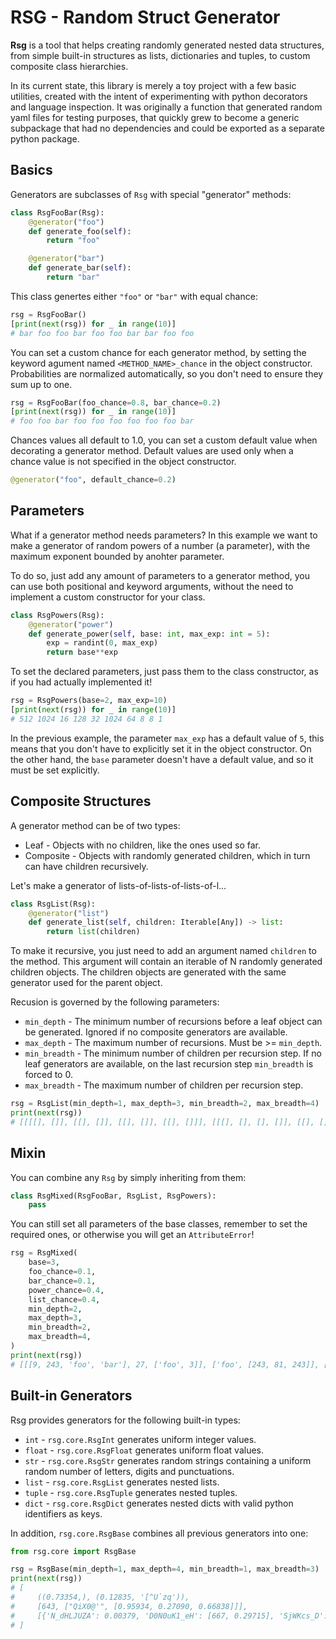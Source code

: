 # RSG - Random Struct Generator

**Rsg** is a tool that helps creating randomly generated nested data structures, from 
simple built-in structures as lists, dictionaries and tuples, to custom composite class 
hierarchies. 

In its current state, this library is merely a toy project with a few basic utilities,
created with the intent of experimenting with python decorators and language inspection.
It was originally a function that generated random yaml files for testing purposes, 
that quickly grew to become a generic subpackage that had no dependencies and could be
exported as a separate python package. 

## Basics

Generators are subclasses of `Rsg` with special "generator" methods:

```python
class RsgFooBar(Rsg):
    @generator("foo")
    def generate_foo(self):
        return "foo"

    @generator("bar")
    def generate_bar(self):
        return "bar"
```

This class genertes either `"foo"` or `"bar"` with equal chance:

```python
rsg = RsgFooBar()
[print(next(rsg)) for _ in range(10)]
# bar foo foo bar foo foo bar bar foo foo
```

You can set a custom chance for each generator method, by setting the keyword agument
named `<METHOD_NAME>_chance` in the object constructor. Probabilities are normalized
automatically, so you don't need to ensure they sum up to one.

```python
rsg = RsgFooBar(foo_chance=0.8, bar_chance=0.2)
[print(next(rsg)) for _ in range(10)]
# foo foo bar foo foo foo foo foo foo bar
```

Chances values all default to 1.0, you can set a custom default value when decorating
a generator method. Default values are used only when a chance value is not specified
in the object constructor.

```python
@generator("foo", default_chance=0.2)
```

## Parameters

What if a generator method needs parameters? In this example we want to make a generator
of random powers of a number (a parameter), with the maximum exponent bounded by anohter
parameter.

To do so, just add any amount of parameters to a generator method, you can use both
positional and keyword arguments, without the need to implement a custom constructor
for your class.

```python
class RsgPowers(Rsg):
    @generator("power")
    def generate_power(self, base: int, max_exp: int = 5):
        exp = randint(0, max_exp)
        return base**exp
```

To set the declared parameters, just pass them to the class constructor, as if you had
actually implemented it!

```python
rsg = RsgPowers(base=2, max_exp=10)
[print(next(rsg)) for _ in range(10)]
# 512 1024 16 128 32 1024 64 8 8 1
```

In the previous example, the parameter `max_exp` has a default value of `5`, this means
that you don't have to explicitly set it in the object constructor. On the other hand,
the `base` parameter doesn't have a default value, and so it must be set explicitly.

## Composite Structures

A generator method can be of two types: 
- Leaf - Objects with no children, like the ones used so far.
- Composite - Objects with randomly generated children, which in turn can have children recursively.

Let's make a generator of lists-of-lists-of-lists-of-l...

```python
class RsgList(Rsg):
    @generator("list")
    def generate_list(self, children: Iterable[Any]) -> list:
        return list(children)
```

To make it recursive, you just need to add an argument named `children` to the method.
This argument will contain an iterable of N randomly generated children objects.
The children objects are generated with the same generator used for the parent object.

Recusion is governed by the following parameters:
- `min_depth` - The minimum number of recursions before a leaf object can be generated.
  Ignored if no composite generators are available.
- `max_depth` - The maximum number of recursions. Must be >= `min_depth`.
- `min_breadth` - The minimum number of children per recursion step. If no leaf 
  generators are available, on the last recursion step `min_breadth` is forced to 0.
- `max_breadth` - The maximum number of children per recursion step.

```python
rsg = RsgList(min_depth=1, max_depth=3, min_breadth=2, max_breadth=4)
print(next(rsg))
# [[[[], []], [[], []], [[], []], [[], []]], [[[], [], [], []], [[], []], [[], []], [[], []]]]
```

## Mixin

You can combine any `Rsg` by simply inheriting from them:

```python
class RsgMixed(RsgFooBar, RsgList, RsgPowers):
    pass
```

You can still set all parameters of the base classes, remember to set the required ones,
or otherwise you will get an `AttributeError`!

```python
rsg = RsgMixed(
    base=3,
    foo_chance=0.1,
    bar_chance=0.1,
    power_chance=0.4,
    list_chance=0.4,
    min_depth=2,
    max_depth=3,
    min_breadth=2,
    max_breadth=4,
)
print(next(rsg))
# [[[9, 243, 'foo', 'bar'], 27, ['foo', 3]], ['foo', [243, 81, 243]], ['foo', 243]]
```

## Built-in Generators

Rsg provides generators for the following built-in types:
- `int` - `rsg.core.RsgInt` generates uniform integer values. 
- `float` - `rsg.core.RsgFloat` generates uniform float values. 
- `str` - `rsg.core.RsgStr` generates random strings containing a uniform random number
  of letters, digits and punctuations. 
- `list` - `rsg.core.RsgList` generates nested lists. 
- `tuple` - `rsg.core.RsgTuple` generates nested tuples. 
- `dict` - `rsg.core.RsgDict` generates nested dicts with valid python identifiers
  as keys.

In addition, `rsg.core.RsgBase` combines all previous generators into one:

```python
from rsg.core import RsgBase

rsg = RsgBase(min_depth=1, max_depth=4, min_breadth=1, max_breadth=3)
print(next(rsg))
# [
#     ((0.73354,), (0.12835, '[^U`zq')),
#     [643, ["QiX0@'", [0.95934, 0.27090, 0.66838]]],
#     [{'N_dHLJUZA': 0.00379, 'D0N0uK1_eH': [667, 0.29715], 'SjWKcs_D': {'IMUUZH': 630}}]
# ]
```